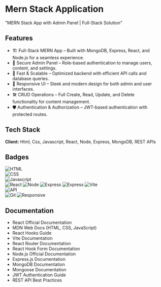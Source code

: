 
# Mern Stack Application

"MERN Stack App with Admin Panel | Full-Stack Solution"




## Features

- 🏗️ Full-Stack MERN App – Built with MongoDB, Express, React, and Node.js for a seamless experience.
- 🔑 Secure Admin Panel – Role-based authentication to manage users, content, and settings.
- 🚀 Fast & Scalable – Optimized backend with efficient API calls and database queries.
- 🎨 Responsive UI – Sleek and modern design for both admin and user interfaces.
- 🛠️ CRUD Operations – Full Create, Read, Update, and Delete functionality for content management.
- 🛡️ Authentication & Authorization – JWT-based authentication with protected routes.





## Tech Stack

**Client:**  Html, Css, Javascript, React, Node, Express, MongoDB, REST APIs





## Badges

![HTML](https://img.shields.io/badge/HTML-5-blue)  
![CSS](https://img.shields.io/badge/CSS-3-blue)  
![Javascript](https://img.shields.io/badge/JavaScript-ES6-yellow)   
![React](https://img.shields.io/badge/React-19-blue) 
![Node](https://img.shields.io/badge/Node-23-green)
![Express](https://img.shields.io/badge/Express-4-red)
![Express](https://img.shields.io/badge/MongoDB-8.0-lightgreen)
![Vite](https://img.shields.io/badge/Vite-4-purple)  
![API](https://img.shields.io/badge/REST%20API-JSON-orange)  
![Git](https://img.shields.io/badge/Git-Version--Control-red) 
![Responsive](https://img.shields.io/badge/Responsive-Design-green)  





## Documentation

- React Official Documentation
- MDN Web Docs (HTML, CSS, JavaScript)
- React Hooks Guide
- Vite Documentation
- React Router Documentation
- React Hook Form Documentation
- Node.js Official Documentation
- Express.js Documentation
- MongoDB Documentation
- Mongoose Documentation
- JWT Authentication Guide
- REST API Best Practices
